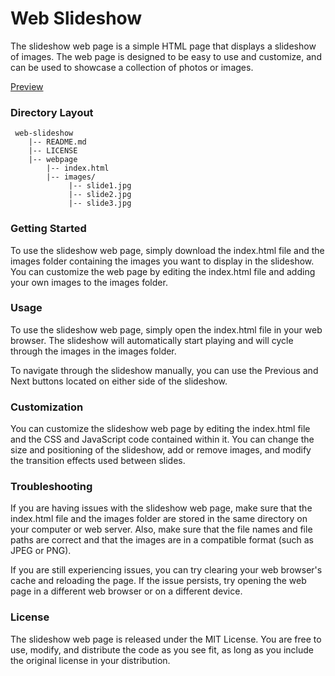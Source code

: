 # Web Slideshow
The slideshow web page is a simple HTML page that displays a slideshow of images. The web page is designed to be easy to use and customize, and can be used to showcase a collection of photos or images.

[Preview](https://www.daanksy.xyz/samples/web-slideshow)

### Directory Layout

     web-slideshow
        |-- README.md
        |-- LICENSE
        |-- webpage
            |-- index.html
            |-- images/
                 |-- slide1.jpg
                 |-- slide2.jpg
                 |-- slide3.jpg


### Getting Started
To use the slideshow web page, simply download the index.html file and the images folder containing the images you want to display in the slideshow. You can customize the web page by editing the index.html file and adding your own images to the images folder.

### Usage
To use the slideshow web page, simply open the index.html file in your web browser. The slideshow will automatically start playing and will cycle through the images in the images folder.

To navigate through the slideshow manually, you can use the Previous and Next buttons located on either side of the slideshow.

### Customization
You can customize the slideshow web page by editing the index.html file and the CSS and JavaScript code contained within it. You can change the size and positioning of the slideshow, add or remove images, and modify the transition effects used between slides.

### Troubleshooting
If you are having issues with the slideshow web page, make sure that the index.html file and the images folder are stored in the same directory on your computer or web server. Also, make sure that the file names and file paths are correct and that the images are in a compatible format (such as JPEG or PNG).

If you are still experiencing issues, you can try clearing your web browser's cache and reloading the page. If the issue persists, try opening the web page in a different web browser or on a different device.

### License
The slideshow web page is released under the MIT License. You are free to use, modify, and distribute the code as you see fit, as long as you include the original license in your distribution.
